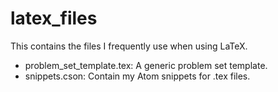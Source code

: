 # latex_files
This contains the files I frequently use when using LaTeX.

* problem_set_template.tex: A generic problem set template.
* snippets.cson: Contain my Atom snippets for .tex files.
